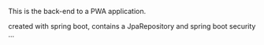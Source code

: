 This is the back-end to a PWA application.

created with spring boot, contains a JpaRepository and spring boot security ...

